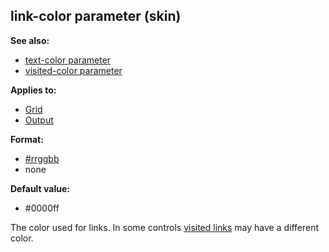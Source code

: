 ## link-color parameter (skin)
**See also:**
*   [text-color parameter](/ref/%7Bskin%7D/param/text-color.md) 
*   [visited-color parameter](/ref/%7Bskin%7D/param/visited-color.md) 
<!-- -->
**Applies to:**
*   [Grid](/ref/%7Bskin%7D/control/grid.md) 
*   [Output](/ref/%7Bskin%7D/control/output.md) 
<!-- -->
**Format:**
*   [#rrggbb](/ref/%7B%7Bappendix%7D%7D/html-colors.md) 
*   none
<!-- -->
**Default value:**
*   #0000ff


The color used for links. In some controls [visited
links](/ref/%7Bskin%7D/param/visited-color.md) may have a different color.